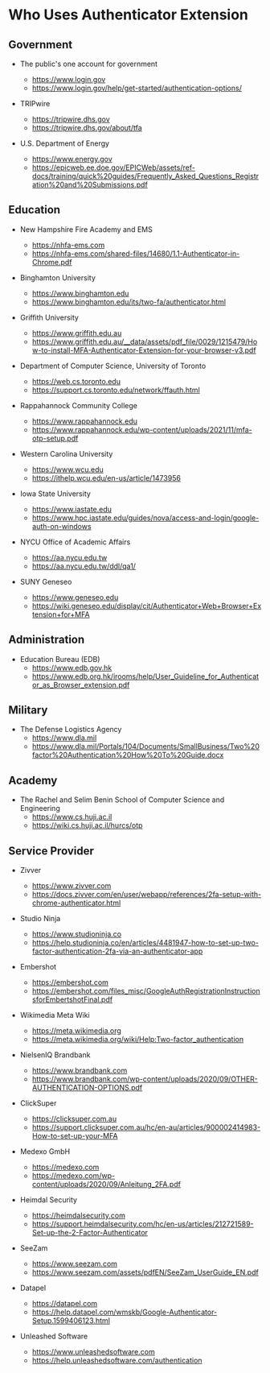 # Who Uses Authenticator Extension

## Government

* The public's one account for government
  + <https://www.login.gov>
  + <https://www.login.gov/help/get-started/authentication-options/>

* TRIPwire
  + <https://tripwire.dhs.gov>
  + <https://tripwire.dhs.gov/about/tfa>

* U.S. Department of Energy
  + <https://www.energy.gov>
  + <https://epicweb.ee.doe.gov/EPICWeb/assets/ref-docs/training/quick%20guides/Frequently_Asked_Questions_Registration%20and%20Submissions.pdf>

## Education

* New Hampshire Fire Academy and EMS
  + <https://nhfa-ems.com>
  + <https://nhfa-ems.com/shared-files/14680/1.1-Authenticator-in-Chrome.pdf>

* Binghamton University
  + <https://www.binghamton.edu>
  + <https://www.binghamton.edu/its/two-fa/authenticator.html>

* Griffith University
  + <https://www.griffith.edu.au>
  + <https://www.griffith.edu.au/__data/assets/pdf_file/0029/1215479/How-to-install-MFA-Authenticator-Extension-for-your-browser-v3.pdf>

* Department of Computer Science, University of Toronto
  + <https://web.cs.toronto.edu>
  + <https://support.cs.toronto.edu/network/ffauth.html>

* Rappahannock Community College
  + <https://www.rappahannock.edu>
  + <https://www.rappahannock.edu/wp-content/uploads/2021/11/mfa-otp-setup.pdf>

* Western Carolina University
  + <https://www.wcu.edu>
  + <https://ithelp.wcu.edu/en-us/article/1473956>

* Iowa State University
  + <https://www.iastate.edu>
  + <https://www.hpc.iastate.edu/guides/nova/access-and-login/google-auth-on-windows>

* NYCU Office of Academic Affairs
  + <https://aa.nycu.edu.tw>
  + <https://aa.nycu.edu.tw/ddl/qa1/>

* SUNY Geneseo
  + <https://www.geneseo.edu>
  + <https://wiki.geneseo.edu/display/cit/Authenticator+Web+Browser+Extension+for+MFA>

## Administration

* Education Bureau (EDB)
  + <https://www.edb.gov.hk>
  + <https://www.edb.org.hk/irooms/help/User_Guideline_for_Authenticator_as_Browser_extension.pdf>

## Military

* The Defense Logistics Agency
  + <https://www.dla.mil>
  + <https://www.dla.mil/Portals/104/Documents/SmallBusiness/Two%20factor%20Authentication%20How%20To%20Guide.docx>

## Academy

* The Rachel and Selim Benin School of Computer Science and Engineering
  + <https://www.cs.huji.ac.il>
  + <https://wiki.cs.huji.ac.il/hurcs/otp>

## Service Provider

* Zivver
  + <https://www.zivver.com>
  + <https://docs.zivver.com/en/user/webapp/references/2fa-setup-with-chrome-authenticator.html>

* Studio Ninja
  + <https://www.studioninja.co>
  + <https://help.studioninja.co/en/articles/4481947-how-to-set-up-two-factor-authentication-2fa-via-an-authenticator-app>

* Embershot
  + <https://embershot.com>
  + <https://embershot.com/files_misc/GoogleAuthRegistrationInstructionsforEmbertshotFinal.pdf>

* Wikimedia Meta Wiki
  + <https://meta.wikimedia.org>
  + <https://meta.wikimedia.org/wiki/Help:Two-factor_authentication>

* NielsenIQ Brandbank
  + <https://www.brandbank.com>
  + <https://www.brandbank.com/wp-content/uploads/2020/09/OTHER-AUTHENTICATION-OPTIONS.pdf>

* ClickSuper
  + <https://clicksuper.com.au>
  + <https://support.clicksuper.com.au/hc/en-au/articles/900002414983-How-to-set-up-your-MFA>

* Medexo GmbH
  + <https://medexo.com>
  + <https://medexo.com/wp-content/uploads/2020/09/Anleitung_2FA.pdf>

* Heimdal Security
  + <https://heimdalsecurity.com>
  + <https://support.heimdalsecurity.com/hc/en-us/articles/212721589-Set-up-the-2-Factor-Authenticator>

* SeeZam
  + <https://www.seezam.com>
  + <https://www.seezam.com/assets/pdfEN/SeeZam_UserGuide_EN.pdf>

* Datapel
  + <https://datapel.com>
  + <https://help.datapel.com/wmskb/Google-Authenticator-Setup.1599406123.html>

* Unleashed Software
  + <https://www.unleashedsoftware.com>
  + <https://help.unleashedsoftware.com/authentication>

